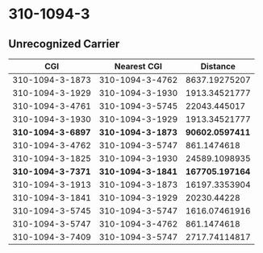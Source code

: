 # 310-1094-3
## Unrecognized Carrier


| CGI | Nearest CGI | Distance |
|-----|-------------|----------|
| 310-1094-3-1873 | 310-1094-3-4762 | 8637.19275207 |
| 310-1094-3-1929 | 310-1094-3-1930 | 1913.34521777 |
| 310-1094-3-4761 | 310-1094-3-5745 | 22043.445017 |
| 310-1094-3-1930 | 310-1094-3-1929 | 1913.34521777 |
| **310-1094-3-6897** | **310-1094-3-1873** | **90602.0597411** |
| 310-1094-3-4762 | 310-1094-3-5747 | 861.1474618 |
| 310-1094-3-1825 | 310-1094-3-1930 | 24589.1098935 |
| **310-1094-3-7371** | **310-1094-3-1841** | **167705.197164** |
| 310-1094-3-1913 | 310-1094-3-1873 | 16197.3353904 |
| 310-1094-3-1841 | 310-1094-3-1929 | 20230.44228 |
| 310-1094-3-5745 | 310-1094-3-5747 | 1616.07461916 |
| 310-1094-3-5747 | 310-1094-3-4762 | 861.1474618 |
| 310-1094-3-7409 | 310-1094-3-5747 | 2717.74114817 |
